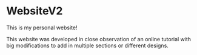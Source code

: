 # WebsiteV2
This is my personal website!

This website was developed in close observation of an online tutorial with big modifications to add in multiple sections or different designs.